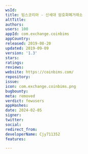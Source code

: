```yaml
---
wsId: 
title: 빔스코리아 - 신세대 암호화폐거래소
altTitle: 
authors: 
users: 100
appId: com.exchange.coinbims
appCountry: 
released: 2019-08-20
updated: 2019-09-09
version: '1.3'
stars: 
ratings: 
reviews: 
website: https://coinbims.com/
repository: 
issue: 
icon: com.exchange.coinbims.png
bugbounty: 
meta: removed
verdict: fewusers
appHashes: 
date: 2024-02-05
signer: 
twitter: 
social: 
redirect_from: 
developerName: Cjy711352
features: 

---
```


